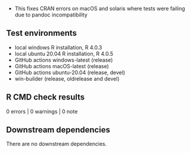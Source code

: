 * This fixes CRAN errors on macOS and solaris where tests were 
  failing due to pandoc incompatibility

## Test environments

* local windows R installation, R 4.0.3
* local ubuntu 20.04 R installation, R 4.0.5
* GitHub actions windows-latest (release)
* GitHub actions macOS-latest (release)
* GitHub actions ubuntu-20.04 (release, devel)
* win-builder (release, oldrelease and devel)

## R CMD check results

0 errors | 0 warnings | 0 note

## Downstream dependencies

There are no downstream dependencies.

